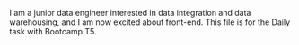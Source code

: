 I am a junior data engineer interested in data integration and data warehousing, and I am now excited about front-end. 
This file is for the Daily task with Bootcamp T5. 

